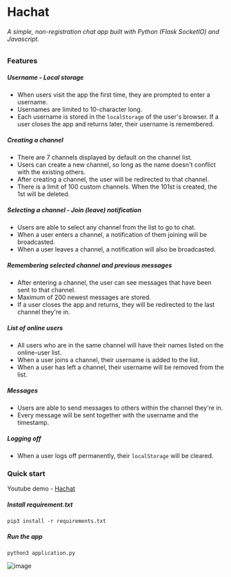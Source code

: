 # Hachat
###### A simple, non-registration chat app built with Python (Flask SocketIO) and Javascript.

### Features

##### Username - Local storage
- When users visit the app the first time, they are prompted to enter a username. 
- Usernames are limited to 10-character long.
- Each username is stored in the `localStorage` of the user's browser. If a user closes the app and returns later, their username is remembered.

##### Creating a channel 
- There are 7 channels displayed by default on the channel list.
- Users can create a new channel, so long as the name doesn't conflict with the existing others.
- After creating a channel, the user will be redirected to that channel.
- There is a limit of 100 custom channels. When the 101st is created, the 1st will be deleted. 

##### Selecting a channel - Join (leave) notification
- Users are able to select any channel from the list to go to chat.
- When a user enters a channel, a notification of them joining will be broadcasted.
- When a user leaves a channel, a notification will also be broadcasted.

##### Remembering selected channel and previous messages
- After entering a channel, the user can see messages that have been sent to that channel.
- Maximum of 200 newest messages are stored.
- If a user closes the app and returns, they will be redirected to the last channel they're in.

##### List of online users
- All users who are in the same channel will have their names listed on the online-user list.
- When a user joins a channel, their username is added to the list.
- When a user has left a channel, their username will be removed from the list.

##### Messages
- Users are able to send messages to others within the channel they're in.
- Every message will be sent together with the username and the timestamp.

##### Logging off
- When a user logs off permanently, their `localStorage` will be cleared.


### Quick start
Youtube demo - [Hachat](https://youtu.be/KgfMvS1jhfc)

##### Install requirement.txt
```
pip3 install -r requirements.txt
```

##### Run the app
```
python3 application.py
```



![image](https://drive.google.com/uc?export=view&id=1OYKQKrrHl3wtyuyWpNdR4NJ8n7CyWIcE)
